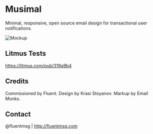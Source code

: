 # Musimal
Minimal, responsive, open source email design for transactional user notifications.

![Mockup](https://github.com/fivesqrd/musimal/blob/master/Mockups/Responsive-Devices-Website.png "Responsive layout")

## Litmus Tests

https://litmus.com/pub/319a9b4

## Credits ##
Commissioned by Fluent. Design by Krasi Stoyanov. Markup by Email Monks.

## Contact ##
@fluentmsg | http://fluentmsg.com
